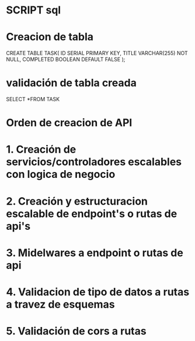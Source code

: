# SCRIPT sql
# Creacion de tabla

CREATE TABLE TASK(
	ID SERIAL PRIMARY KEY, 
	TITLE VARCHAR(255) NOT NULL, 
	COMPLETED BOOLEAN DEFAULT FALSE
);

# validación de tabla creada

SELECT *FROM TASK


# Orden de creacion de API
# 1. Creación de servicios/controladores escalables con logica de negocio
# 2. Creación y estructuracion escalable de endpoint's o rutas de api's
# 3. Midelwares a endpoint o rutas de api
# 4. Validacion de tipo de datos a rutas a travez de esquemas
# 5. Validación de cors a rutas